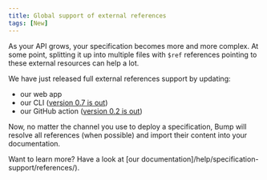 ```yaml
---
title: Global support of external references
tags: [New]
---
```


As your API grows, your specification becomes more and more complex. At some point, splitting it up into multiple files with `$ref` references pointing to these external resources can help a lot.

We have just released full external references support  by updating:
* our web app
* our CLI ([version 0.7 is out](https://github.com/bump-sh/bump-cli/releases/tag/v0.7.0))
* our GitHub action ([version 0.2 is out](https://github.com/marketplace/actions/api-documentation-on-bump))

Now, no matter the channel you use to deploy a specification, Bump will resolve all references (when possible) and import their content into your documentation.

Want to learn more? Have a look at [our documentation]/help/specification-support/references/).
